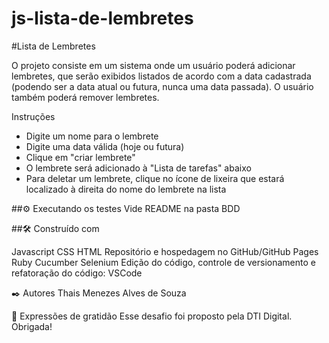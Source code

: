 # js-lista-de-lembretes
#Lista de Lembretes

O projeto consiste em um sistema onde um usuário poderá adicionar lembretes, que serão exibidos listados de acordo com a data cadastrada (podendo ser a data atual ou futura, nunca uma data passada). O usuário também poderá remover lembretes.
 

Instruções
- Digite um nome para o lembrete
- Digite uma data válida (hoje ou futura)
- Clique em "criar lembrete"
- O lembrete será adicionado à "Lista de tarefas" abaixo
- Para deletar um lembrete, clique no ícone de lixeira que estará localizado à direita do nome do lembrete na lista

##⚙️ Executando os testes
Vide README na pasta BDD

##🛠️ Construído com

Javascript
CSS
HTML
Repositório e hospedagem no GitHub/GitHub Pages
Ruby
Cucumber
Selenium
Edição do código, controle de versionamento e refatoração do código: VSCode

✒️ Autores
Thais Menezes Alves de Souza

🎁 Expressões de gratidão
Esse desafio foi proposto pela DTI Digital. Obrigada!
